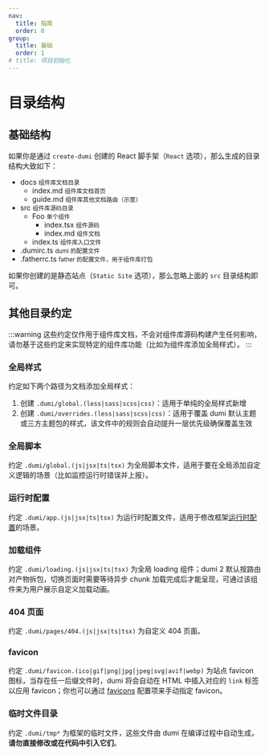 ```yaml
---
nav:
  title: 指南
  order: 0
group:
  title: 基础
  order: 1
# title: 项目初始化
---
```


# 目录结构

## 基础结构

如果你是通过 `create-dumi` 创建的 React 脚手架（`React` 选项），那么生成的目录结构大致如下：

<Tree>
  <ul>
    <li>
      docs
      <small>组件库文档目录</small>
      <ul>
        <li>
          index.md
          <small>组件库文档首页</small>
        </li>
        <li>
          guide.md
          <small>组件库其他文档路由（示意）</small>
        </li>
      </ul>
    </li>
    <li>
      src
      <small>组件库源码目录</small>
      <ul>
        <li>
          Foo
          <small>单个组件</small>
          <ul>
            <li>
              index.tsx
              <small>组件源码</small>
            </li>
            <li>
              index.md
              <small>组件文档</small>
            </li>
          </ul>
        </li>
        <li>
          index.ts
          <small>组件库入口文件</small>
        </li>
      </ul>
    </li>
    <li>
      .dumirc.ts
      <small>dumi 的配置文件</small>
    </li>
    <li>
      .fatherrc.ts
      <small>father 的配置文件，用于组件库打包</small>
    </li>
  </ul>
</Tree>

如果你创建的是静态站点（`Static Site` 选项），那么忽略上面的 `src` 目录结构即可。

## 其他目录约定

:::warning
这些约定仅作用于组件库文档，不会对组件库源码构建产生任何影响，请勿基于这些约定来实现特定的组件库功能（比如为组件库添加全局样式）。
:::

### 全局样式

约定如下两个路径为文档添加全局样式：

1. 创建 `.dumi/global.(less|sass|scss|css)`：适用于单纯的全局样式新增
2. 创建 `.dumi/overrides.(less|sass|scss|css)`：适用于覆盖 dumi 默认主题或三方主题包的样式，该文件中的规则会自动提升一层优先级确保覆盖生效

### 全局脚本

约定 `.dumi/global.(js|jsx|ts|tsx)` 为全局脚本文件，适用于要在全局添加自定义逻辑的场景（比如监控运行时错误并上报）。

### 运行时配置

约定 `.dumi/app.(js|jsx|ts|tsx)` 为运行时配置文件，适用于修改框架[运行时配置](../config/runtime.md)的场景。

### 加载组件

约定 `.dumi/loading.(js|jsx|ts|tsx)` 为全局 loading 组件；dumi 2 默认按路由对产物拆包，切换页面时需要等待异步 chunk 加载完成后才能呈现，可通过该组件来为用户展示自定义加载动画。

### 404 页面

约定 `.dumi/pages/404.(js|jsx|ts|tsx)` 为自定义 404 页面。

### favicon

约定 `.dumi/favicon.(ico|gif|png|jpg|jpeg|svg|avif|webp)` 为站点 favicon 图标，当存在任一后缀文件时，dumi 将会自动在 HTML 中插入对应的 `link` 标签以应用 favicon；你也可以通过 [favicons](../config/index.md#favicons) 配置项来手动指定 favicon。

### 临时文件目录

约定 `.dumi/tmp*` 为框架的临时文件，这些文件由 dumi 在编译过程中自动生成，**请勿直接修改或在代码中引入它们**。